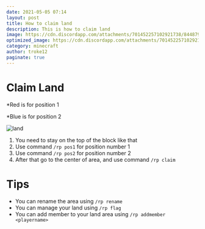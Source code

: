 ```yaml
---
date: 2021-05-05 07:14
layout: post
title: How to claim land
description: This is how to claim land
image: https://cdn.discordapp.com/attachments/701452257102921738/844879687649722378/tutorial-claim-land.png
optimized_image: https://cdn.discordapp.com/attachments/701452257102921738/844879687649722378/tutorial-claim-land.png
category: minecraft
author: troke12
paginate: true
---
```


# Claim Land

*Red is for position 1

*Blue is for position 2

![land](https://cdn.discordapp.com/attachments/836763072924352522/839296329045770241/unknown.png)

1. You need to stay on the top of the block like that
2. Use command `/rp pos1` for position number 1
3. Use command `/rp pos2` for position number 2
4. After that go to the center of area, and use command `/rp claim`

# Tips
- You can rename the area using `/rp rename`
- You can manage your land using `/rp flag`
- You can add member to your land area using `/rp addmember <playername>`
